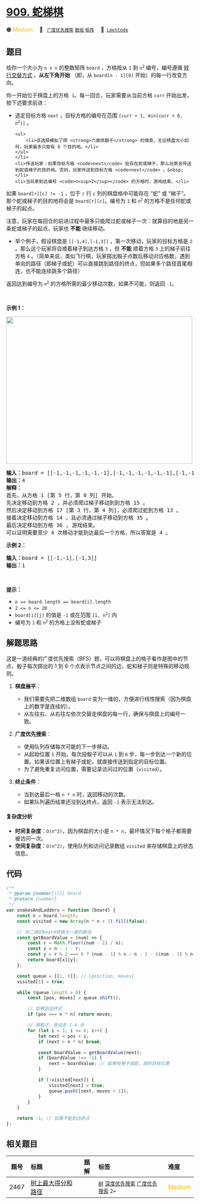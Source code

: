 # [909. 蛇梯棋](https://leetcode.com/problems/snakes-and-ladders)

🟠 <font color=#ffb800>Medium</font>&emsp; 🔖&ensp; [`广度优先搜索`](/tag/breadth-first-search.md) [`数组`](/tag/array.md) [`矩阵`](/tag/matrix.md)&emsp; 🔗&ensp;[`LeetCode`](https://leetcode.com/problems/snakes-and-ladders)

## 题目

<p>给你一个大小为 <code>n x n</code> 的整数矩阵 <code>board</code> ，方格按从&nbsp;<code>1</code> 到 <code>n<sup>2</sup></code> 编号，编号遵循 <a href="https://baike.baidu.com/item/%E7%89%9B%E8%80%95%E5%BC%8F%E8%BD%AC%E8%A1%8C%E4%B9%A6%E5%86%99%E6%B3%95/17195786">转行交替方式</a><strong> </strong>，<strong>从左下角开始</strong>&nbsp;（即，从 <code>board[n - 1][0]</code> 开始）的每一行改变方向。</p>

<p>你一开始位于棋盘上的方格&nbsp; <code>1</code>。每一回合，玩家需要从当前方格 <code>curr</code> 开始出发，按下述要求前进：</p>

<ul>
	<li>选定目标方格 <code>next</code> ，目标方格的编号在范围&nbsp;<code>[curr + 1, min(curr + 6, n<sup>2</sup>)]</code> 。

	<ul>
		<li>该选择模拟了掷 <strong>六面体骰子</strong> 的情景，无论棋盘大小如何，玩家最多只能有 6 个目的地。</li>
	</ul>
	</li>
	<li>传送玩家：如果目标方格 <code>next</code> 处存在蛇或梯子，那么玩家会传送到蛇或梯子的目的地。否则，玩家传送到目标方格 <code>next</code> 。&nbsp;</li>
	<li>当玩家到达编号 <code>n<sup>2</sup></code> 的方格时，游戏结束。</li>
</ul>

<p>如果 <code>board[r][c] != -1</code>&nbsp;，位于&nbsp;<code>r</code> 行 <code>c</code> 列的棋盘格中可能存在 “蛇” 或 “梯子”。那个蛇或梯子的目的地将会是 <code>board[r][c]</code>。编号为 <code>1</code> 和 <code>n<sup>2</sup></code> 的方格不是任何蛇或梯子的起点。</p>

<p>注意，玩家在每回合的前进过程中最多只能爬过蛇或梯子一次：就算目的地是另一条蛇或梯子的起点，玩家也 <strong>不能</strong> 继续移动。</p>

<ul>
	<li>举个例子，假设棋盘是 <code>[[-1,4],[-1,3]]</code> ，第一次移动，玩家的目标方格是 <code>2</code> 。那么这个玩家将会顺着梯子到达方格 <code>3</code> ，但 <strong>不能</strong> 顺着方格 <code>3</code> 上的梯子前往方格 <code>4</code> 。（简单来说，类似飞行棋，玩家掷出骰子点数后移动对应格数，遇到单向的路径（即梯子或蛇）可以直接跳到路径的终点，但如果多个路径首尾相连，也不能连续跳多个路径）</li>
</ul>

<p>返回达到编号为&nbsp;<code>n<sup>2</sup></code> 的方格所需的最少移动次数，如果不可能，则返回 <code>-1</code>。</p>

<p>&nbsp;</p>

<p><strong class="example">示例 1：</strong></p>
<img alt="" src="https://assets.leetcode.com/uploads/2018/09/23/snakes.png" style="width: 500px; height: 394px;" />
<pre>
<strong>输入：</strong>board = [[-1,-1,-1,-1,-1,-1],[-1,-1,-1,-1,-1,-1],[-1,-1,-1,-1,-1,-1],[-1,35,-1,-1,13,-1],[-1,-1,-1,-1,-1,-1],[-1,15,-1,-1,-1,-1]]
<strong>输出：</strong>4
<strong>解释：</strong>
首先，从方格 1 [第 5 行，第 0 列] 开始。 
先决定移动到方格 2 ，并必须爬过梯子移动到到方格 15 。
然后决定移动到方格 17 [第 3 行，第 4 列]，必须爬过蛇到方格 13 。
接着决定移动到方格 14 ，且必须通过梯子移动到方格 35 。 
最后决定移动到方格 36 , 游戏结束。 
可以证明需要至少 4 次移动才能到达最后一个方格，所以答案是 4 。 
</pre>

<p><strong class="example">示例 2：</strong></p>

<pre>
<strong>输入：</strong>board = [[-1,-1],[-1,3]]
<strong>输出：</strong>1
</pre>

<p>&nbsp;</p>

<p><strong>提示：</strong></p>

<ul>
	<li><code>n == board.length == board[i].length</code></li>
	<li><code>2 &lt;= n &lt;= 20</code></li>
	<li><code>board[i][j]</code> 的值是 <code>-1</code> 或在范围 <code>[1, n<sup>2</sup>]</code> 内</li>
	<li>编号为 <code>1</code> 和 <code>n<sup>2</sup></code> 的方格上没有蛇或梯子</li>
</ul>


## 解题思路

这是一道经典的广度优先搜索（BFS）题，可以将棋盘上的格子看作是图中的节点，骰子每次掷出的 1 到 6 个点表示节点之间的边，蛇和梯子则是特殊的移动规则。

1. **棋盘展平**：

   - 我们需要先把二维数组 `board` 变为一维的，方便进行线性搜索（因为棋盘上的数字是连续的）。
   - 从左往右、从右往左依次交替走棋盘的每一行，确保与棋盘上的编号一致。

2. **广度优先搜索**：

   - 使用队列存储每次可能的下一步移动。
   - 从起始位置 `1` 开始，每次投骰子可以从 `1` 到 `6` 步，每一步到达一个新的位置。如果该位置上有梯子或蛇，就直接传送到指定的目标位置。
   - 为了避免重复访问位置，需要记录访问过的位置（`visited`）。

3. **终止条件**：
   - 当到达最后一格 `n * n` 时，返回移动的次数。
   - 如果队列遍历结束还没到达终点，返回 `-1` 表示无法到达。

#### 复杂度分析

- **时间复杂度**：`O(n^2)`，因为棋盘的大小是 `n * n`，最坏情况下每个格子都需要被访问一次。
- **空间复杂度**：`O(n^2)`，使用队列和访问记录数组 `visited` 来存储棋盘上的状态信息。

## 代码

```javascript
/**
 * @param {number[][]} board
 * @return {number}
 */
var snakesAndLadders = function (board) {
	const n = board.length;
	const visited = new Array(n * n + 1).fill(false);

	// 将二维的board转换为一维的数组
	const getBoardValue = (num) => {
		const r = Math.floor((num - 1) / n);
		const x = n - 1 - r;
		const y = r % 2 === 0 ? (num - 1) % n : n - 1 - ((num - 1) % n);
		return board[x][y];
	};

	const queue = [[1, 0]]; // [position, moves]
	visited[1] = true;

	while (queue.length > 0) {
		const [pos, moves] = queue.shift();

		// 如果到达终点
		if (pos === n * n) return moves;

		// 掷骰子，尝试走 1-6 步
		for (let i = 1; i <= 6; i++) {
			let next = pos + i;
			if (next > n * n) break;

			const boardValue = getBoardValue(next);
			if (boardValue !== -1) {
				next = boardValue; // 如果有梯子或蛇，跳到目标位置
			}

			if (!visited[next]) {
				visited[next] = true;
				queue.push([next, moves + 1]);
			}
		}
	}

	return -1; // 如果不能到达终点
};
```

## 相关题目

<!-- prettier-ignore -->
| 题号 | 标题 | 题解 | 标签 | 难度 |
| :------: | :------ | :------: | :------ | :------ |
| 2467 | [树上最大得分和路径](https://leetcode.com/problems/most-profitable-path-in-a-tree) |  |  [`树`](/tag/tree.md) [`深度优先搜索`](/tag/depth-first-search.md) [`广度优先搜索`](/tag/breadth-first-search.md) `2+` | <font color=#ffb800>Medium</font> |